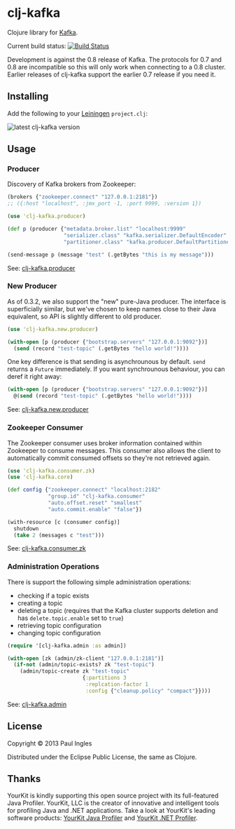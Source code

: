 # clj-kafka

Clojure library for [Kafka](https://kafka.apache.org).

Current build status: [![Build Status](https://travis-ci.org/pingles/clj-kafka.png)](https://travis-ci.org/pingles/clj-kafka)

Development is against the 0.8 release of Kafka. The protocols for 0.7 and 0.8 are incompatible so this will only work when connecting to a 0.8 cluster. Earlier releases of clj-kafka support the earlier 0.7 release if you need it.

## Installing

Add the following to your [Leiningen](http://github.com/technomancy/leiningen) `project.clj`:

![latest clj-kafka version](https://clojars.org/clj-kafka/latest-version.svg)

## Usage

### Producer

Discovery of Kafka brokers from Zookeeper:

```clj
(brokers {"zookeeper.connect" "127.0.0.1:2181"})
;; ({:host "localhost", :jmx_port -1, :port 9999, :version 1})
```

```clj
(use 'clj-kafka.producer)

(def p (producer {"metadata.broker.list" "localhost:9999"
                  "serializer.class" "kafka.serializer.DefaultEncoder"
                  "partitioner.class" "kafka.producer.DefaultPartitioner"}))

(send-message p (message "test" (.getBytes "this is my message")))
```

See: [clj-kafka.producer](https://pingles.github.io/clj-kafka/clj-kafka.producer.html)


### New Producer

As of 0.3.2, we also support the "new" pure-Java producer. The
interface is superficially similar, but we've chosen to keep names
close to their Java equivalent, so API is slightly different to old
producer.

```clj
(use 'clj-kafka.new.producer)

(with-open [p (producer {"bootstrap.servers" "127.0.0.1:9092"})]
  (send (record "test-topic" (.getBytes "hello world!"))))
```

One key difference is that sending is asynchrounous by default. `send`
returns a `Future` immediately. If you want synchrounous behaviour,
you can deref it right away:

```clj
(with-open [p (producer {"bootstrap.servers" "127.0.0.1:9092"})]
  @(send (record "test-topic" (.getBytes "hello world!"))))
```

See: [clj-kafka.new.producer](https://pingles.github.io/clj-kafka/clj-kafka.new.producer.html)


### Zookeeper Consumer

The Zookeeper consumer uses broker information contained within Zookeeper to consume messages. This consumer also allows the client to automatically commit consumed offsets so they're not retrieved again.

```clj
(use 'clj-kafka.consumer.zk)
(use 'clj-kafka.core)

(def config {"zookeeper.connect" "localhost:2182"
             "group.id" "clj-kafka.consumer"
             "auto.offset.reset" "smallest"
             "auto.commit.enable" "false"})

(with-resource [c (consumer config)]
  shutdown
  (take 2 (messages c "test")))
```

See: [clj-kafka.consumer.zk](https://pingles.github.io/clj-kafka/clj-kafka.consumer.zk.html)


### Administration Operations

There is support the following simple administration operations:

- checking if a topic exists
- creating a topic
- deleting a topic (requires that the Kafka cluster supports deletion
and has `delete.topic.enable` set to `true`)
- retrieving topic configuration
- changing topic configuration

```clj
(require '[clj-kafka.admin :as admin])

(with-open [zk (admin/zk-client "127.0.0.1:2181")]
  (if-not (admin/topic-exists? zk "test-topic")
    (admin/topic-create zk "test-topic"
                        {:partitions 3
                         :replcation-factor 1
                         :config {"cleanup.policy" "compact"}})))
```

See: [clj-kafka.admin](https://pingles.github.io/clj-kafka/clj-kafka.admin.html)


## License

Copyright &copy; 2013 Paul Ingles

Distributed under the Eclipse Public License, the same as Clojure.

## Thanks

YourKit is kindly supporting this open source project with its full-featured Java Profiler. YourKit, LLC is the creator of innovative and intelligent tools for profiling Java and .NET applications. Take a look at YourKit's leading software products:
[YourKit Java Profiler](http://www.yourkit.com/java/profiler/index.jsp) and
[YourKit .NET Profiler](http://www.yourkit.com/.net/profiler/index.jsp).
